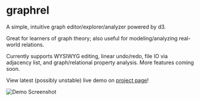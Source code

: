 # graphrel

A simple, intuitive graph editor/explorer/analyzer powered by d3.

Great for learners of graph theory; also useful for modeling/analyzing real-world relations.

Currently supports WYSIWYG editing, linear undo/redo, file IO via adjacency list, and graph/relational property analysis. More features coming soon.

View latest (possibly unstable) live demo on [project page](https://yiboyang.github.io/graphrel)!

![Demo Screenshot](https://github.com/yiboyang/graphrel/raw/master/img/demo_screenshot.png "Demo Screenshot")

